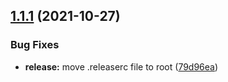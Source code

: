 ## [1.1.1](https://github.com/tourlane/tourlane-lui/compare/v1.1.0...v1.1.1) (2021-10-27)


### Bug Fixes

* **release:** move .releaserc file to root ([79d96ea](https://github.com/tourlane/tourlane-lui/commit/79d96eaa080ac62763421025646ea21238ea45aa))
